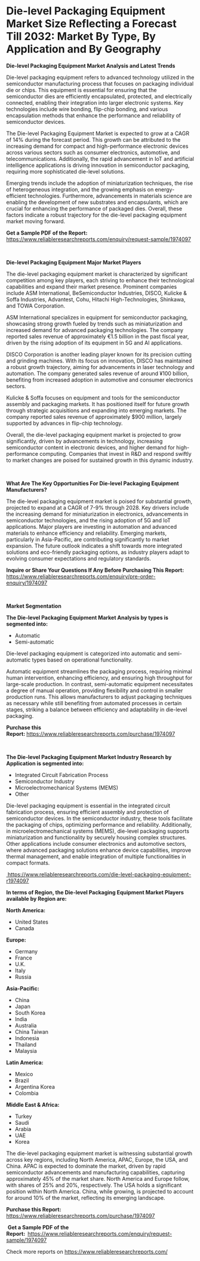 <p><h1>Die-level Packaging Equipment Market Size Reflecting a Forecast Till 2032: Market By Type, By Application and By Geography</h1></p><p><strong>Die-level Packaging Equipment Market Analysis and Latest Trends</strong></p>
<p><p>Die-level packaging equipment refers to advanced technology utilized in the semiconductor manufacturing process that focuses on packaging individual die or chips. This equipment is essential for ensuring that the semiconductor dies are efficiently encapsulated, protected, and electrically connected, enabling their integration into larger electronic systems. Key technologies include wire bonding, flip-chip bonding, and various encapsulation methods that enhance the performance and reliability of semiconductor devices.</p><p>The Die-level Packaging Equipment Market is expected to grow at a CAGR of 14% during the forecast period. This growth can be attributed to the increasing demand for compact and high-performance electronic devices across various sectors such as consumer electronics, automotive, and telecommunications. Additionally, the rapid advancement in IoT and artificial intelligence applications is driving innovation in semiconductor packaging, requiring more sophisticated die-level solutions. </p><p>Emerging trends include the adoption of miniaturization techniques, the rise of heterogeneous integration, and the growing emphasis on energy-efficient technologies. Furthermore, advancements in materials science are enabling the development of new substrates and encapsulants, which are crucial for enhancing the performance of packaged dies. Overall, these factors indicate a robust trajectory for the die-level packaging equipment market moving forward.</p></p>
<p><strong>Get a Sample PDF of the Report:&nbsp;</strong> <a href="https://www.reliableresearchreports.com/enquiry/request-sample/1974097?utm_campaign=2561&utm_medium=2&utm_source=Github&utm_content=ia&utm_term=01032025&utm_id=die-level-packaging-equipment">https://www.reliableresearchreports.com/enquiry/request-sample/1974097</a></p>
<p>&nbsp;</p>
<p><strong>Die-level Packaging Equipment Major Market Players</strong></p>
<p><p>The die-level packaging equipment market is characterized by significant competition among key players, each striving to enhance their technological capabilities and expand their market presence. Prominent companies include ASM International, BeSemiconductor Industries, DISCO, Kulicke & Soffa Industries, Advantest, Cohu, Hitachi High-Technologies, Shinkawa, and TOWA Corporation.</p><p>ASM International specializes in equipment for semiconductor packaging, showcasing strong growth fueled by trends such as miniaturization and increased demand for advanced packaging technologies. The company reported sales revenue of approximately €1.5 billion in the past fiscal year, driven by the rising adoption of its equipment in 5G and AI applications.</p><p>DISCO Corporation is another leading player known for its precision cutting and grinding machines. With its focus on innovation, DISCO has maintained a robust growth trajectory, aiming for advancements in laser technology and automation. The company generated sales revenue of around ¥100 billion, benefiting from increased adoption in automotive and consumer electronics sectors.</p><p>Kulicke & Soffa focuses on equipment and tools for the semiconductor assembly and packaging markets. It has positioned itself for future growth through strategic acquisitions and expanding into emerging markets. The company reported sales revenue of approximately $900 million, largely supported by advances in flip-chip technology.</p><p>Overall, the die-level packaging equipment market is projected to grow significantly, driven by advancements in technology, increasing semiconductor content in electronic devices, and higher demand for high-performance computing. Companies that invest in R&D and respond swiftly to market changes are poised for sustained growth in this dynamic industry.</p></p>
<p>&nbsp;</p>
<p><strong>What Are The Key Opportunities For Die-level Packaging Equipment Manufacturers?</strong></p>
<p><p>The die-level packaging equipment market is poised for substantial growth, projected to expand at a CAGR of 7-9% through 2028. Key drivers include the increasing demand for miniaturization in electronics, advancements in semiconductor technologies, and the rising adoption of 5G and IoT applications. Major players are investing in automation and advanced materials to enhance efficiency and reliability. Emerging markets, particularly in Asia-Pacific, are contributing significantly to market expansion. The future outlook indicates a shift towards more integrated solutions and eco-friendly packaging options, as industry players adapt to evolving consumer expectations and regulatory standards.</p></p>
<p><strong>Inquire or Share Your Questions If Any Before Purchasing This Report:</strong> <a href="https://www.reliableresearchreports.com/enquiry/pre-order-enquiry/1974097?utm_campaign=2561&utm_medium=2&utm_source=Github&utm_content=ia&utm_term=01032025&utm_id=die-level-packaging-equipment">https://www.reliableresearchreports.com/enquiry/pre-order-enquiry/1974097</a></p>
<p>&nbsp;</p>
<p><strong>Market Segmentation</strong></p>
<p><strong>The Die-level Packaging Equipment Market Analysis by types is segmented into:</strong></p>
<p><ul><li>Automatic</li><li>Semi-automatic</li></ul></p>
<p><p>Die-level packaging equipment is categorized into automatic and semi-automatic types based on operational functionality. </p><p>Automatic equipment streamlines the packaging process, requiring minimal human intervention, enhancing efficiency, and ensuring high throughput for large-scale production. In contrast, semi-automatic equipment necessitates a degree of manual operation, providing flexibility and control in smaller production runs. This allows manufacturers to adjust packaging techniques as necessary while still benefiting from automated processes in certain stages, striking a balance between efficiency and adaptability in die-level packaging.</p></p>
<p><strong>Purchase this Report:&nbsp;</strong><a href="https://www.reliableresearchreports.com/purchase/1974097?utm_campaign=2561&utm_medium=2&utm_source=Github&utm_content=ia&utm_term=01032025&utm_id=die-level-packaging-equipment">https://www.reliableresearchreports.com/purchase/1974097</a></p>
<p>&nbsp;</p>
<p><strong>The Die-level Packaging Equipment Market Industry Research by Application is segmented into:</strong></p>
<p><ul><li>Integrated Circuit Fabrication Process</li><li>Semiconductor Industry</li><li>Microelectromechanical Systems (MEMS)</li><li>Other</li></ul></p>
<p><p>Die-level packaging equipment is essential in the integrated circuit fabrication process, ensuring efficient assembly and protection of semiconductor devices. In the semiconductor industry, these tools facilitate the packaging of chips, optimizing performance and reliability. Additionally, in microelectromechanical systems (MEMS), die-level packaging supports miniaturization and functionality by securely housing complex structures. Other applications include consumer electronics and automotive sectors, where advanced packaging solutions enhance device capabilities, improve thermal management, and enable integration of multiple functionalities in compact formats.</p></p>
<p><a href="https://www.reliableresearchreports.com/die-level-packaging-equipment-r1974097?utm_campaign=2561&utm_medium=2&utm_source=Github&utm_content=ia&utm_term=01032025&utm_id=die-level-packaging-equipment">&nbsp;https://www.reliableresearchreports.com/die-level-packaging-equipment-r1974097</a></p>
<p><strong>In terms of Region, the Die-level Packaging Equipment Market Players available by Region are:</strong></p>
<p>
    <p> <strong> North America: </strong>
        <ul>
            <li>United States</li>
            <li>Canada</li>
        </ul>
        </p> 
    <p> <strong> Europe: </strong>
        <ul>
            <li>Germany</li>
            <li>France</li>
            <li>U.K.</li>
            <li>Italy</li>
            <li>Russia</li>
        </ul>
        </p> 
    <p> <strong> Asia-Pacific: </strong>
        <ul>
            <li>China</li>
            <li>Japan</li>
            <li>South Korea</li>
            <li>India</li>
            <li>Australia</li>
            <li>China Taiwan</li>
            <li>Indonesia</li>
            <li>Thailand</li>
            <li>Malaysia</li>
        </ul>
        </p> 
    <p> <strong> Latin America: </strong>
        <ul>
            <li>Mexico</li>
            <li>Brazil</li>
            <li>Argentina Korea</li>
            <li>Colombia</li>
        </ul>
        </p> 
    <p> <strong> Middle East & Africa: </strong>
        <ul>
            <li>Turkey</li>
            <li>Saudi</li>
            <li>Arabia</li>
            <li>UAE</li>
            <li>Korea</li>
        </ul>
    </p>
    </p>
<p><p>The die-level packaging equipment market is witnessing substantial growth across key regions, including North America, APAC, Europe, the USA, and China. APAC is expected to dominate the market, driven by rapid semiconductor advancements and manufacturing capabilities, capturing approximately 45% of the market share. North America and Europe follow, with shares of 25% and 20%, respectively. The USA holds a significant position within North America. China, while growing, is projected to account for around 10% of the market, reflecting its emerging landscape.</p></p>
<p><strong>Purchase this Report: </strong><a href="https://www.reliableresearchreports.com/purchase/1974097?utm_campaign=2561&utm_medium=2&utm_source=Github&utm_content=ia&utm_term=01032025&utm_id=die-level-packaging-equipment">https://www.reliableresearchreports.com/purchase/1974097</a></p>
<p>&nbsp;<strong>Get a Sample PDF of the Report:&nbsp;&nbsp;</strong><a href="https://www.reliableresearchreports.com/enquiry/request-sample/1974097?utm_campaign=2561&utm_medium=2&utm_source=Github&utm_content=ia&utm_term=01032025&utm_id=die-level-packaging-equipment">https://www.reliableresearchreports.com/enquiry/request-sample/1974097</a></p>
<p><strong></strong></p>
<p>Check more reports on <a href="https://www.reliableresearchreports.com/?utm_campaign=2561&utm_medium=2&utm_source=Github&utm_content=ia&utm_term=01032025&utm_id=die-level-packaging-equipment">https://www.reliableresearchreports.com/</a></p>